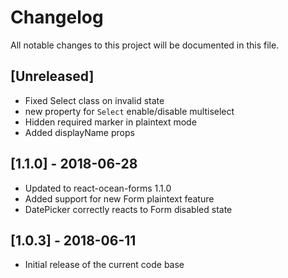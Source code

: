 # Changelog
All notable changes to this project will be documented in this file.

## [Unreleased]
- Fixed Select class on invalid state
- new property for `Select` enable/disable multiselect
- Hidden required marker in plaintext mode
- Added displayName props

## [1.1.0] - 2018-06-28
- Updated to react-ocean-forms 1.1.0
- Added support for new Form plaintext feature
- DatePicker correctly reacts to Form disabled state

## [1.0.3] - 2018-06-11
- Initial release of the current code base
